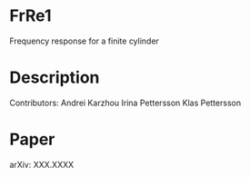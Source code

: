 # FrRe1
Frequency response for a finite cylinder

# Description
Contributors:
Andrei Karzhou
Irina Pettersson
Klas Pettersson

# Paper
arXiv: XXX.XXXX
